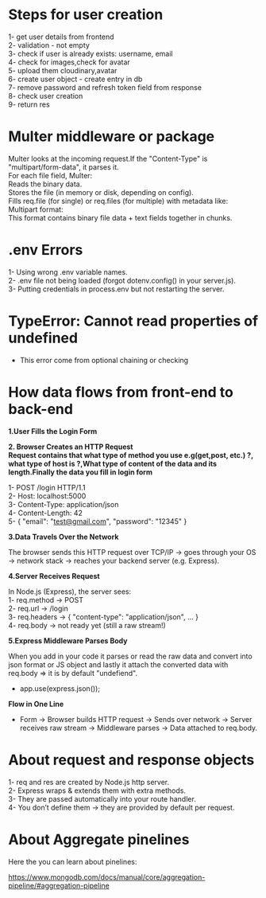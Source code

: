 # Steps for user creation

1- get user details from frontend <br>
2- validation - not empty <br>
3- check if user is already exists: username, email <br>
4- check for images,check for avatar <br>
5- upload them cloudinary,avatar <br>
6- create user object - create entry in db <br>
7- remove password and refresh token field from response <br>
8- check user creation <br>
9- return res <br>

# Multer middleware or package

Multer looks at the incoming request.If the "Content-Type" is "multipart/form-data", it parses it.
<br>
For each file field, Multer:
<br>
Reads the binary data.
<br>
Stores the file (in memory or disk, depending on config).
<br>
Fills req.file (for single) or req.files (for multiple) with metadata like:
<br>
Multipart format:
<br>
This format contains binary file data + text fields together in chunks.

# .env Errors

1- Using wrong .env variable names.
<br>
2- .env file not being loaded (forgot dotenv.config() in your server.js).
<br>
3- Putting credentials in process.env but not restarting the server.

# TypeError: Cannot read properties of undefined

- This error come from optional chaining or checking

# How data flows from front-end to back-end

<b>1.User Fills the Login Form</b><br>

<b>2. Browser Creates an HTTP Request</b><br>
<b>Request contains that what type of method you use e.g(get,post, etc.) ?, what type of host is ?,What type of content of the data and its length.Finally the data you fill in login form</b><br>

1- POST /login HTTP/1.1 <br>
2- Host: localhost:5000 <br>
3- Content-Type: application/json <br>
4- Content-Length: 42 <br>
5- {
"email": "test@gmail.com",
"password": "12345"
}<br>

<b>3.Data Travels Over the Network</b><br>

The browser sends this HTTP request over TCP/IP → goes through your OS → network stack → reaches your backend server (e.g. Express).

<b>4.Server Receives Request</b><br>

In Node.js (Express), the server sees:<br>
1- req.method → POST<br>
2- req.url → /login<br>
3- req.headers → { "content-type": "application/json", ... }<br>
4- req.body → not ready yet (still a raw stream!)<br>

<b>5.Express Middleware Parses Body</b><br>

When you add in your code it parses or read the raw data and convert into json format or JS object and lastly it attach the converted data with req.body => it is by default "undefiend".<br>

- app.use(express.json());<br>

<b>Flow in One Line</b><br>

- Form → Browser builds HTTP request → Sends over network → Server receives raw stream → Middleware parses → Data attached to req.body.

# About request and response objects

1- req and res are created by Node.js http server.<br>
2- Express wraps & extends them with extra methods.<br>
3- They are passed automatically into your route handler.<br>
4- You don’t define them → they are provided by default per request.<br>

# About Aggregate pinelines 
Here the you can learn about pinelines:<br>

https://www.mongodb.com/docs/manual/core/aggregation-pipeline/#aggregation-pipeline